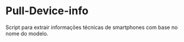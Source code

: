 # Pull-Device-info
Script para extrair informações técnicas de smartphones com base no nome do modelo. 
